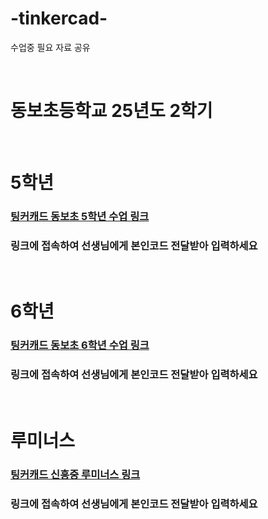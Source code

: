# -tinkercad-
수업중 필요 자료 공유

<br />

# 동보초등학교 25년도 2학기

<br />

# 5학년
### [팅커캐드 동보초 5학년 수업 링크](https://www.tinkercad.com/joinclass/2BWCFYCAQ)
### 링크에 접속하여 선생님에게 본인코드 전달받아 입력하세요

<br />

# 6학년
### [팅커캐드 동보초 6학년 수업 링크](https://www.tinkercad.com/joinclass/NJT8KSPDR)
### 링크에 접속하여 선생님에게 본인코드 전달받아 입력하세요

<br />

# 루미너스
### [팅커캐드 신흥중 루미너스 링크](https://www.tinkercad.com/joinclass/5BKIGQSMK)
### 링크에 접속하여 선생님에게 본인코드 전달받아 입력하세요
